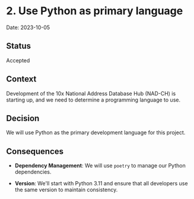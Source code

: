 # 2. Use Python as primary language

Date: 2023-10-05

## Status

Accepted

## Context

Development of the 10x National Address Database Hub (NAD-CH) is starting up, and we need to determine a programming language to use.

## Decision

We will use Python as the primary development language for this project.

## Consequences

- **Dependency Management**: We will use `poetry` to manage our Python dependencies.

- **Version**: We'll start with Python 3.11 and ensure that all developers use the same version to maintain consistency.
